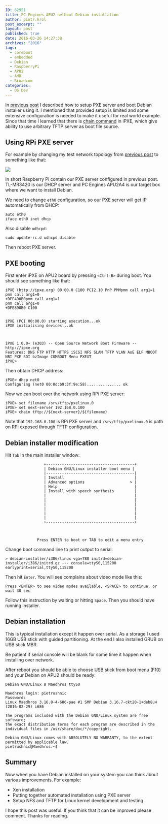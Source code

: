 ```yaml
---
ID: 62951
title: PC Engines APU2 netboot Debian installation
author: piotr.krol
post_excerpt: ""
layout: post
published: true
date: 2016-03-26 14:27:38
archives: "2016"
tags:
  - coreboot
  - embedded
  - Debian
  - RaspberryPi
  - APU2
  - AMD
  - Broadcom
categories:
  - OS Dev
---
```

In [previous post](2016/03/12/pxe-server-with-raspberry-pi-1/) I described how
to setup PXE server and boot Debian installer using it. I mentioned that
provided setup is limited and some extensive configuration is needed to make it
useful for real world example. Since that time I learned that there is
[chain command](http://ipxe.org/cmd/chain) in iPXE, which give ability to use arbitrary TFTP server
as boot file source.

## Using RPi PXE server

For example by changing my test network topology from [previous post](2016/03/12/pxe-server-with-raspberry-pi-1/)
to something like that:

![](/img/pxe_srv_apu2.png)

In short Raspberry Pi contain our PXE server configured in previous post.
TL-MR3420 is our DHCP server and PC Engines APU2A4 is our target box where we
want to install Debian.

We need to change `eth0` configuration, so our PXE server will get IP
automatically from DHCP:

```
auto eth0
iface eth0 inet dhcp
```

Also disable `udhcpd`:

```
sudo update-rc.d udhcpd disable
```

Then reboot PXE server.

## PXE booting

First enter iPXE on APU2 board by pressing `<Ctrl-B>` during boot. You should
see something like that:

```
iPXE (http://ipxe.org) 00:00.0 C100 PCI2.10 PnP PMMpmm call arg1=1
pmm call arg1=0
+DFF490B0pmm call arg1=1
pmm call arg1=0
+DFE890B0 C100


iPXE (PCI 00:00.0) starting execution...ok
iPXE initialising devices...ok



iPXE 1.0.0+ (e303) -- Open Source Network Boot Firmware -- http://ipxe.org
Features: DNS FTP HTTP HTTPS iSCSI NFS SLAM TFTP VLAN AoE ELF MBOOT NBI PXE SDI bzImage COMBOOT Menu PXEXT
iPXE>
```

Then obtain DHCP address:

```
iPXE> dhcp net0
Configuring (net0 00:0d:b9:3f:9e:58)............... ok
```

Now we can boot over the network using RPi PXE server:

```
iPXE> set filename /srv/tftp/pxelinux.0
iPXE> set next-server 192.168.0.100
iPXE> chain tftp://${next-server}/${filename}
```

Note that `192.168.0.100` is RPi PXE server and `/srv/tftp/pxelinux.0` is path
on RPi exposed through TFTP configuration.


## Debian installer modification

Hit `Tab` in the main installer window:

```
                 +---------------------------------------+
                 | Debian GNU/Linux installer boot menu |
                 |---------------------------------------|
                 | Install                               |
                 | Advanced options                    > |
                 | Help                                  |
                 | Install with speech synthesis         |
                 |                                       |
                 |                                       |
                 |                                       |
                 |                                       |
                 |                                       |
                 |                                       |
                 +---------------------------------------+



              Press ENTER to boot or TAB to edit a menu entry
```

Change boot command line to print output to serial:

```
> debian-installer/i386/linux vga=788 initrd=debian-installer/i386/initrd.gz --- console=ttyS0,115200 earlyprint=serial,ttyS0,115200
```

Then hit `Enter`. You will see complains about video mode like this:

```
Press <ENTER> to see video modes available, <SPACE> to continue, or wait 30 sec
```

Follow this instruction by waiting or hitting `Space`. Then you should have
running installer.

## Debian installation

This is typical installation except it happen over serial. As a storage I used
16GB USB stick with guided partitioning. At the end I also installed GRUB on
USB stick MBR.

Be patient if serial console will be blank for some time it happen when
installing over network.

After reboot you should be able to choose USB stick from boot menu (F10) and
your Debian on APU2 should be ready:

```
Debian GNU/Linux 8 Maedhros ttyS0

Maedhros login: pietrushnic
Password:
Linux Maedhros 3.16.0-4-686-pae #1 SMP Debian 3.16.7-ckt20-1+deb8u4 (2016-02-29) i686

The programs included with the Debian GNU/Linux system are free software;
the exact distribution terms for each program are described in the
individual files in /usr/share/doc/*/copyright.

Debian GNU/Linux comes with ABSOLUTELY NO WARRANTY, to the extent
permitted by applicable law.
pietrushnic@Maedhros:~$
```

## Summary

Now when you have Debian installed on your system you can think about various
improvements. For example:

* Xen installation
* Putting together automated installation using PXE server
* Setup NFS and TFTP for Linux kernel development and testing

I hope this post was useful. If you think that it can be improved please
comment. Thanks for reading.
